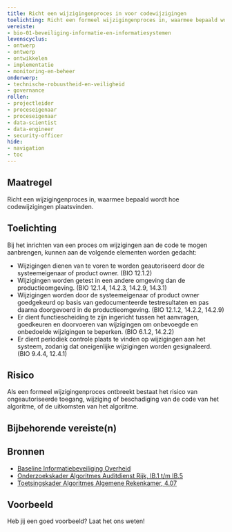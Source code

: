```yaml
---
title: Richt een wijzigingenproces in voor codewijzigingen
toelichting: Richt een formeel wijzigingenproces in, waarmee bepaald wordt hoe codewijzigingen plaatsvinden.
vereiste:
- bio-01-beveiliging-informatie-en-informatiesystemen
levenscyclus:
- ontwerp
- ontwerp
- ontwikkelen
- implementatie
- monitoring-en-beheer
onderwerp:
- technische-robuustheid-en-veiligheid
- governance
rollen:
- projectleider
- proceseigenaar
- proceseigenaar
- data-scientist
- data-engineer
- security-officer
hide:
- navigation
- toc
---
```


<!-- tags -->

## Maatregel

Richt een wijzigingenproces in, waarmee bepaald wordt hoe codewijzigingen plaatsvinden.


## Toelichting

Bij het inrichten van een proces om wijzigingen aan de code te mogen aanbrengen, kunnen aan de volgende elementen worden gedacht:

- Wijzigingen dienen van te voren te worden geautoriseerd door de systeemeigenaar of product owner. (BIO 12.1.2)
- Wijzigingen worden getest in een andere omgeving dan de productieomgeving. (BIO 12.1.4, 14.2.3, 14.2.9, 14.3.1)
- Wijzigingen worden door de systeemeigenaar of product owner goedgekeurd op basis van gedocumenteerde testresultaten en pas daarna doorgevoerd in de productieomgeving. (BIO 12.1.2, 14.2.2, 14.2.9)
- Er dient functiescheiding te zijn ingericht tussen het aanvragen, goedkeuren en doorvoeren van wijzigingen om onbevoegde en onbedoelde wijzigingen te beperken. (BIO 6.1.2, 14.2.2)
- Er dient periodiek controle plaats te vinden op wijzigingen aan het systeem, zodanig dat oneigenlijke wijzigingen worden gesignaleerd. (BIO 9.4.4, 12.4.1)

## Risico
Als een formeel wijzigingenproces ontbreekt bestaat het risico van ongeautoriseerde toegang, wijziging of beschadiging van de code van het algoritme, of de uitkomsten van het algoritme.

## Bijbehorende vereiste(n)

<!-- list_vereisten_on_maatregelen_page -->

## Bronnen

- [Baseline Informatiebeveiliging Overheid](https://www.digitaleoverheid.nl/overzicht-van-alle-onderwerpen/cybersecurity/bio-en-ensia/baseline-informatiebeveiliging-overheid/)
- [Onderzoekskader Algoritmes Auditdienst Rijk, IB.1 t/m IB.5](https://www.rijksoverheid.nl/documenten/rapporten/2023/07/11/onderzoekskader-algoritmes-adr-2023)
- [Toetsingskader Algoritmes Algemene Rekenkamer, 4.07](https://www.rekenkamer.nl/onderwerpen/algoritmes/documenten/publicaties/2024/05/15/het-toetsingskader-aan-de-slag) 

## Voorbeeld

Heb jij een goed voorbeeld? Laat het ons weten!
